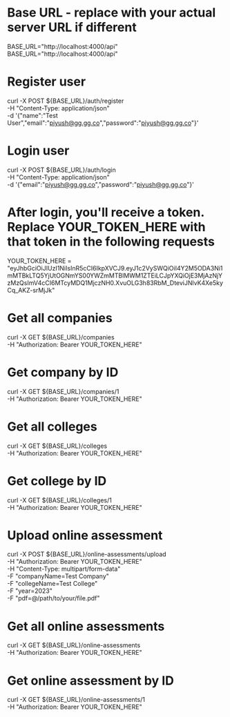 # Base URL - replace with your actual server URL if different
BASE_URL="http://localhost:4000/api"
BASE_URL="http://localhost:4000/api"

# Register user
curl -X POST ${BASE_URL}/auth/register \
  -H "Content-Type: application/json" \
  -d '{"name":"Test User","email":"piyush@gg.gg.co","password":"piyush@gg.gg.co"}'

# Login user
curl -X POST ${BASE_URL}/auth/login \
  -H "Content-Type: application/json" \
  -d '{"email":"piyush@gg.gg.co","password":"piyush@gg.gg.co"}'

# After login, you'll receive a token. Replace YOUR_TOKEN_HERE with that token in the following requests
YOUR_TOKEN_HERE = "eyJhbGciOiJIUzI1NiIsInR5cCI6IkpXVCJ9.eyJ1c2VySWQiOiI4Y2M5ODA3Ni1mMTBkLTQ5YjUtOGNmYS00YWZmMTBlMWM1ZTEiLCJpYXQiOjE3MjAzNjYzMzQsImV4cCI6MTcyMDQ1MjczNH0.XvuOLG3h83RbM_DteviJNlvK4Xe5kyCq_AKZ-srMjJk"

# Get all companies
curl -X GET ${BASE_URL}/companies \
  -H "Authorization: Bearer YOUR_TOKEN_HERE"

# Get company by ID
curl -X GET ${BASE_URL}/companies/1 \
  -H "Authorization: Bearer YOUR_TOKEN_HERE"

# Get all colleges
curl -X GET ${BASE_URL}/colleges \
  -H "Authorization: Bearer YOUR_TOKEN_HERE"

# Get college by ID
curl -X GET ${BASE_URL}/colleges/1 \
  -H "Authorization: Bearer YOUR_TOKEN_HERE"

# Upload online assessment
curl -X POST ${BASE_URL}/online-assessments/upload \
  -H "Authorization: Bearer YOUR_TOKEN_HERE" \
  -H "Content-Type: multipart/form-data" \
  -F "companyName=Test Company" \
  -F "collegeName=Test College" \
  -F "year=2023" \
  -F "pdf=@/path/to/your/file.pdf"

# Get all online assessments
curl -X GET ${BASE_URL}/online-assessments \
  -H "Authorization: Bearer YOUR_TOKEN_HERE"

# Get online assessment by ID
curl -X GET ${BASE_URL}/online-assessments/1 \
  -H "Authorization: Bearer YOUR_TOKEN_HERE"